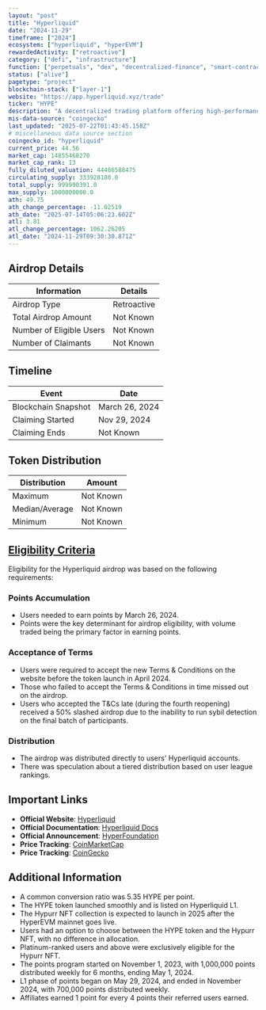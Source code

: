 ```yaml
---
layout: "post"
title: "Hyperliquid"
date: "2024-11-29"
timeframe: ["2024"]
ecosystem: ["hyperliquid", "hyperEVM"]
rewardedActivity: ["retroactive"]
category: ["defi", "infrastructure"]
function: ["perpetuals", "dex", "decentralized-finance", "smart-contract-platform"]
status: ["alive"]
pagetype: "project"
blockchain-stack: ["layer-1"]
website: "https://app.hyperliquid.xyz/trade"
ticker: "HYPE"
description: "A decentralized trading platform offering high-performance perpetual futures trading and innovative DeFi solutions."
mis-data-source: "coingecko"
last_updated: "2025-07-22T01:43:45.158Z"
# miscellaneous data source section
coingecko_id: "hyperliquid"
current_price: 44.56
market_cap: 14855468270
market_cap_rank: 13
fully_diluted_valuation: 44486588475
circulating_supply: 333928180.0
total_supply: 999990391.0
max_supply: 1000000000.0
ath: 49.75
ath_change_percentage: -11.02519
ath_date: "2025-07-14T05:06:23.602Z"
atl: 3.81
atl_change_percentage: 1062.26205
atl_date: "2024-11-29T09:30:30.871Z"
---
```


## Airdrop Details

| Information              | Details     |
| ------------------------ | ----------- |
| Airdrop Type             | Retroactive |
| Total Airdrop Amount     | Not Known   |
| Number of Eligible Users | Not Known   |
| Number of Claimants      | Not Known   |

## Timeline

| Event               | Date           |
| ------------------- | -------------- |
| Blockchain Snapshot | March 26, 2024 |
| Claiming Started    | Nov 29, 2024   |
| Claiming Ends       | Not Known      |

## Token Distribution

| Distribution   | Amount    |
| -------------- | --------- |
| Maximum        | Not Known |
| Median/Average | Not Known |
| Minimum        | Not Known |

## [Eligibility Criteria](https://x.com/HyperliquidX/status/1862402701705060486)

Eligibility for the Hyperliquid airdrop was based on the following requirements:

### Points Accumulation
- Users needed to earn points by March 26, 2024.
- Points were the key determinant for airdrop eligibility, with volume traded being the primary factor in earning points.

### Acceptance of Terms
- Users were required to accept the new Terms & Conditions on the website before the token launch in April 2024.
- Those who failed to accept the Terms & Conditions in time missed out on the airdrop.
- Users who accepted the T&Cs late (during the fourth reopening) received a 50% slashed airdrop due to the inability to run sybil detection on the final batch of participants.

### Distribution
- The airdrop was distributed directly to users' Hyperliquid accounts.
- There was speculation about a tiered distribution based on user league rankings.

## Important Links

- **Official Website**: [Hyperliquid](https://app.hyperliquid.xyz/trade)
- **Official Documentation**: [Hyperliquid Docs](https://hyperliquid.gitbook.io/hyperliquid-docs/points)
- **Official Announcement**: [HyperFoundation](https://hyperfoundation.org/)
- **Price Tracking**: [CoinMarketCap](https://coinmarketcap.com/currencies/hyperliquid)
- **Price Tracking**: [CoinGecko](https://www.coingecko.com/en/coins/hyperliquid)

## Additional Information

- A common conversion ratio was 5.35 HYPE per point.
- The HYPE token launched smoothly and is listed on Hyperliquid L1.
- The Hypurr NFT collection is expected to launch in 2025 after the HyperEVM mainnet goes live.
- Users had an option to choose between the HYPE token and the Hypurr NFT, with no difference in allocation.
- Platinum-ranked users and above were exclusively eligible for the Hypurr NFT.
- The points program started on November 1, 2023, with 1,000,000 points distributed weekly for 6 months, ending May 1, 2024.
- L1 phase of points began on May 29, 2024, and ended in November 2024, with 700,000 points distributed weekly.
- Affiliates earned 1 point for every 4 points their referred users earned.